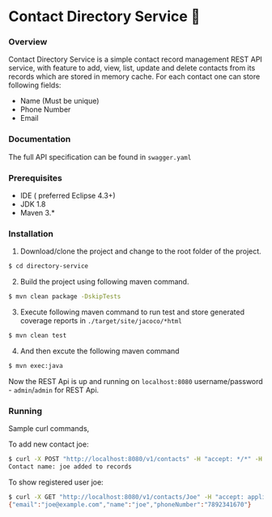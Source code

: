 # Contact Directory Service 📘

### Overview
Contact Directory Service is a simple contact record management REST API service, with feature to add, view, list, update and delete contacts from its records which are stored in memory cache.
For each contact one can store following fields:
 - Name (Must be unique)
 - Phone Number
 - Email

### Documentation

The full API specification can be found in `swagger.yaml`

### Prerequisites
* IDE ( preferred Eclipse 4.3+)
* JDK 1.8
* Maven 3.*

### Installation

1. Download/clone the project and change to the root folder of the project.
```sh
$ cd directory-service
```
2. Build the project using following maven command.
```sh
$ mvn clean package -DskipTests
```
3. Execute following maven command to run test and store generated coverage reports in `./target/site/jacoco/*html`
```sh
$ mvn clean test
```
4. And then excute the following maven command
 ```sh
$ mvn exec:java
```
 Now the REST Api is up and running on `localhost:8080`
 username/password - `admin`/`admin` for REST Api.

 ### Running

 Sample curl commands,

 To add new contact joe:
 ```sh
$ curl -X POST "http://localhost:8080/v1/contacts" -H "accept: */*" -H "Authorization: Basic YWRtaW46c21hcnRiZWFy" -H "Content-Type: application/json" -d "{\"name\":\"joe\",\"phoneNumber\":\"7892341670\",\"email\":\"joe@example.com\"}"
Contact name: joe added to records
 ````
To show registered user joe:
```sh
$ curl -X GET "http://localhost:8080/v1/contacts/Joe" -H "accept: application/json" -H "Authorization: Basic YWRtaW46c21hcnRiZWFy"
{"email":"joe@example.com","name":"joe","phoneNumber":"7892341670"}

